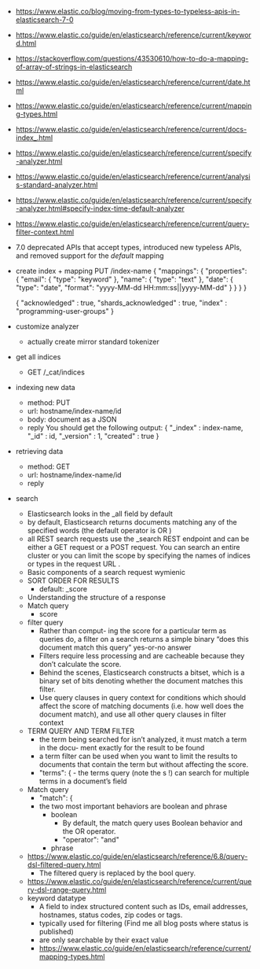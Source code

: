 * https://www.elastic.co/blog/moving-from-types-to-typeless-apis-in-elasticsearch-7-0
* https://www.elastic.co/guide/en/elasticsearch/reference/current/keyword.html
* https://stackoverflow.com/questions/43530610/how-to-do-a-mapping-of-array-of-strings-in-elasticsearch
* https://www.elastic.co/guide/en/elasticsearch/reference/current/date.html
* https://www.elastic.co/guide/en/elasticsearch/reference/current/mapping-types.html
* https://www.elastic.co/guide/en/elasticsearch/reference/current/docs-index_.html
* https://www.elastic.co/guide/en/elasticsearch/reference/current/specify-analyzer.html
* https://www.elastic.co/guide/en/elasticsearch/reference/current/analysis-standard-analyzer.html
* https://www.elastic.co/guide/en/elasticsearch/reference/current/specify-analyzer.html#specify-index-time-default-analyzer
* https://www.elastic.co/guide/en/elasticsearch/reference/current/query-filter-context.html
* 7.0 deprecated APIs that accept types, introduced new typeless APIs, and removed support for the _default_ mapping

* create index + mapping
    PUT /index-name
    {
      "mappings": {
        "properties": {
          "email":  { "type": "keyword"  }, 
          "name":   { "type": "text"  },
          "date": {
            "type":   "date",
            "format": "yyyy-MM-dd HH:mm:ss||yyyy-MM-dd"
          }
        }
      }
    }
    
    {
      "acknowledged" : true,
      "shards_acknowledged" : true,
      "index" : "programming-user-groups"
    }
* customize analyzer
    * actually create mirror standard tokenizer
* get all indices
    * GET /_cat/indices
* indexing new data
    * method: PUT 
    * url: hostname/index-name/id
    * body: document as a JSON
    * reply
        You should get the following output:
        {
        "_index" : index-name,
        "_id" : id,
        "_version" : 1,
        "created" : true
        }
* retrieving data
    * method: GET
    * url: hostname/index-name/id
    * reply
  
* search
    * Elasticsearch looks in the _all field by default
    * by default, Elasticsearch returns documents matching any of the specified words
      (the default operator is OR )
    * all REST search requests use the _search REST endpoint and can be either a GET
      request or a POST request. You can search an entire cluster or you can limit the scope
      by specifying the names of indices or types in the request URL .
    * Basic components of a search request
        wymienic
    * SORT ORDER FOR RESULTS
        * default: _score
    * Understanding the structure of a response
    * Match query   
        * score
    * filter query
        * Rather than comput-
          ing the score for a particular term as queries do, a filter on a search returns a simple
          binary “does this document match this query” yes-or-no answer
        * Filters require less processing and are cacheable because they don’t calculate the score.
        * Behind the scenes, Elasticsearch constructs a bitset, which is a binary set of bits
          denoting whether the document matches this filter.
        * Use query clauses in query context for conditions which should affect the score of matching 
        documents (i.e. how well does the document match), and use all other query clauses in filter context
    * TERM QUERY AND TERM FILTER
        * the term being searched for isn’t analyzed, it must match a term in the docu-
          ment exactly for the result to be found
        * a term filter can be used when you want to limit the results to
          documents that contain the term but without affecting the score. 
        * "terms": { - the terms query (note the s !) can search for multiple terms
          in a document’s field
    * Match query
        * "match": {
        * the two most important behaviors are boolean and phrase
            * boolean
                * By default, the match query uses Boolean behavior and the OR operator.
                * "operator": "and"
            * phrase
    * https://www.elastic.co/guide/en/elasticsearch/reference/6.8/query-dsl-filtered-query.html
        * The filtered query is replaced by the bool query.
    * https://www.elastic.co/guide/en/elasticsearch/reference/current/query-dsl-range-query.html
    * keyword datatype
        * A field to index structured content such as IDs, email addresses, hostnames, status codes, zip codes or tags.
        * typically used for filtering (Find me all blog posts where status is published)
        * are only searchable by their exact value
        * https://www.elastic.co/guide/en/elasticsearch/reference/current/mapping-types.html